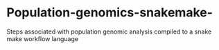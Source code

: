 # Population-genomics-snakemake-
Steps associated with population genomic analysis compiled to a snake make workflow language
